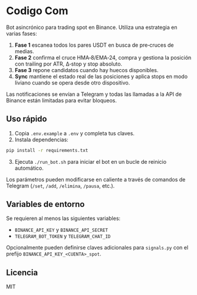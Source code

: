 # Codigo Com

Bot asincrónico para trading spot en Binance.  Utiliza una estrategia en varias fases:

1. **Fase 1** escanea todos los pares USDT en busca de pre‑cruces de medias.
2. **Fase 2** confirma el cruce HMA‑8/EMA‑24, compra y gestiona la posición con
   trailing por ATR, Δ‑stop y stop absoluto.
3. **Fase 3** repone candidatos cuando hay huecos disponibles.
4. **Sync** mantiene el estado real de las posiciones y aplica stops en modo
   liviano cuando se opera desde otro dispositivo.

Las notificaciones se envían a Telegram y todas las llamadas a la API de Binance
están limitadas para evitar bloqueos.

## Uso rápido

1. Copia `.env.example` a `.env` y completa tus claves.
2. Instala dependencias:

```bash
pip install -r requirements.txt
```

3. Ejecuta `./run_bot.sh` para iniciar el bot en un bucle de reinicio
automático.

Los parámetros pueden modificarse en caliente a través de comandos de Telegram
(`/set`, `/add`, `/elimina`, `/pausa`, etc.).

## Variables de entorno

Se requieren al menos las siguientes variables:

- `BINANCE_API_KEY` y `BINANCE_API_SECRET`
- `TELEGRAM_BOT_TOKEN` y `TELEGRAM_CHAT_ID`

Opcionalmente pueden definirse claves adicionales para `signals.py` con el
prefijo `BINANCE_API_KEY_<CUENTA>_spot`.

## Licencia

MIT
